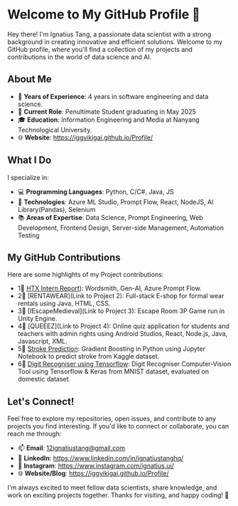 # Welcome to My GitHub Profile 👋

Hey there! I'm Ignatius Tang, a passionate data scientist with a strong background in creating innovative and efficient solutions. Welcome to my GitHub profile, where you'll find a collection of my projects and contributions in the world of data science and AI.

## About Me

- 🌟 **Years of Experience**: 4 years in software engineering and data science.
- 💼 **Current Role**: Penultimate Student graduating in May 2025
- 🎓 **Education**: Information Engineering and Media at Nanyang Technological University.
- 🌐 **Website**: https://iggyikigai.github.io/Profile/

## What I Do

I specialize in:

- 💻 **Programming Languages**: Python, C/C#, Java, JS
- 🚀 **Technologies**: Azure ML Studio, Prompt Flow, React, NodeJS, AI Library(Pandas), Selenium
- 📚 **Areas of Expertise**: Data Science, Prompt Engineering, Web Development, Frontend Design, Server-side Management, Automation Testing

## My GitHub Contributions

Here are some highlights of my Project contributions:

- 1🌟 [HTX Intern Report](https://github.com/Iggyikigai/Profile/blob/master/Ignatius%20Tang%20-%20HTX%20Intern%20Report.pdf)): Wordsmith, Gen-AI, Azure Prompt Flow.
- 2🌟 [RENTAWEAR](Link to Project 2): Full-stack E-shop for formal wear rentals using Java, HTML, CSS.
- 3🌟 [IEscapeMedieval](Link to Project 3): Escape Room 3P Game run in Unity Engine.
- 4🌟 [QUEEEZ](Link to Project 4): Online quiz application for students and teachers with admin rights using Android   Studios, React, Node.js, Java, Javascript, XML.
- 5🌟 [Stroke Prediction](https://github.com/Iggyikigai/Stroke_Prediction): Gradient Boosting in Python using Jupyter Notebook to predict stroke from Kaggle dataset.
- 6🌟 [Digit Recogniser using Tensorflow](https://github.com/Iggyikigai/Digitrecogniser): Digit Recogniser Computer-Vision Tool using Tensorflow & Keras from MNIST dataset, evaluated on domestic dataset.

## Let's Connect!

Feel free to explore my repositories, open issues, and contribute to any projects you find interesting. If you'd like to connect or collaborate, you can reach me through:

- 📫 **Email**: 12ignatiustang@gmail.com
- 👤 **LinkedIn**: https://www.linkedin.com/in/ignatiustanghq/
- 📱 **Instagram**: https://www.instagram.com/ignatius.ui/
- 🌐 **Website/Blog**: https://iggyikigai.github.io/Profile/

I'm always excited to meet fellow data scientists, share knowledge, and work on exciting projects together. Thanks for visiting, and happy coding! 🚀
